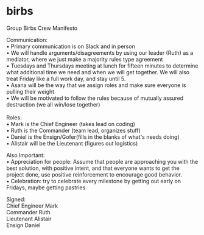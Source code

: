 # birbs

Group Birbs Crew Manifesto

Communication:
<br>•    Primary communication is on Slack and in person 
<br> •    We will handle arguments/disagreements by using our leader (Ruth) as a mediator, where we just make a majority rules type agreement
<br> •    Tuesdays and Thursdays meeting at lunch for fifteen minutes to determine what additional time we need and when we will get together. We will also treat Friday like a full work day, and stay until 5.
<br> •    Asana will be the way that we assign roles and make sure everyone is pulling their weight
<br> •    We will be motivated to follow the rules because of mutually assured destruction (we all win/lose together)
<br> <br>
Roles:
<br>•    Mark is the Chief Engineer (takes lead on coding)
<br>•    Ruth is the Commander (team lead, organizes stuff)
<br>•    Daniel is the Ensign/Gofer(fills in the blanks of what's needs doing)
<br>•    Alistair will be the Lieutenant  (figures out logistics)

Also Important:
<br>•    Appreciation for people: Assume that people are approaching you with the best solution, with positive 
intent, and that everyone wants to get the project done, use positive reinforcement to encourage good behavior.
<br>•    Celebration: try to celebrate every milestone by getting out early on Fridays, maybe getting pastries

Signed:
<br>Chief Engineer Mark
<br>Commander Ruth
<br>Lieutenant Alistair
<br> Ensign Daniel